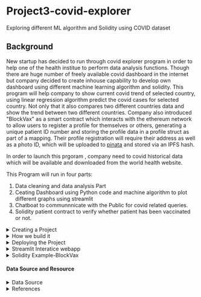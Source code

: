# Project3-covid-explorer
Exploring different ML algorithm and Solidity using COVID dataset
## Background
New startup has decided to run through covid explorer program in order to help one of the health institue to perform data analysis functions. Though there are huge number of freely available covid dashboard in the internet but company decided to create inhouse capability to develop own dashboard using different machine learning algorithm and solidity.  This program will help company to show current covid trend of selected country, using linear regression algorithm predict the covid cases for selected country. Not only that it also compares two different countries data and show the trend between two different countries. Company also introduced "BlockVax" as a smart contract which interacts with the ethereum network to allow users to register a profile for themselves or others, generating a unique patient ID number and storing the profile data in a profile struct as part of a mapping. Their profile registration will require their address as well as a photo ID, which will be uploaded to [pinata](https://pinata.cloud/) and stored via an IPFS hash.

In order to launch this prgoram , company need to covid historical data which will be available and downloaded from the world health website.

This Program will run in four parts:
1. Data cleaning and data analysis Part
2. Ceating Dashboard using Python code and machine algorithm to plot different graphs using streamlit
3. Chatboat to communnnicate with the Public for covid related queries.
4. Solidity patient contract to verify whether patient has been vaccinated or not.

<details>
<summary>Creating a Project</summary>
<p>detail informaion about project and participant</p>
           
</details>
<details>

<summary>How we build it</summary>
<p>

### Team Members

* Purvi Doshi

* Antonio Aguilar

* Paulina Filippidis

* Harrison Marcus Clark

* Khushboo Bhatnagar

### Development Instruction

* pip install streamlit
* pip install altair

### Technology Used

* Python
* Streamlit
* Altair to display graph using streamlit
* Solidity
* Chatboat

</p>
</details>

<details>
<summary>Deploying the Project</summary>
<p>
1. Before deploy your app to Heroku, you need to initialize a local Git repository and commit your application code to it. The following example demonstrates initializing a Git repository for an app that lives in the finalapp directory:
           $cd covid-explorer
           $ git init
           $ git add.
</p>
 </details>
 <details>
           
  
  
#### Project Images

<summary>Streamlit Interatice webapp</summary>
 <p>
         
#### First Web Page   
![img](Images/first_page1.png)     

#### Second Web Page
![img](Images/second_page.png)

#### Third Web Page
![img](Images/third_page.png)

#### Fourth Web Page
![img](Images/fourth_page.png)

</p>
</details>
<details>
<summary>Solidity Example-BlockVax</summary>
<p>
            
 Image1            | Image2        | Image 3                         
  -----------------------|----------------------------|-----------------------
  ![img](Images/image1.png)      | ![img](Images/image2.png) | ![img](Images/image3.png)
 
</p>
</details>

#### Data Source and Resource

<details>
<summary>Data Source</summary>
<p>
 1. https://github.com/owid/covid-19-data
 2. https://ourworldindata.org/covid-vaccinations  
</p>
</details>
<details>
<summary>References</summary>
<p>
 1. https://discuss.streamlit.io/
 2. https://streamlit.io/gallery?type=apps&category=geography-society
 3. https://www.youtube.com/watch?v=k-d27B5hnqc
</p>
</details>

